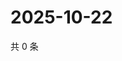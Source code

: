 # 2025-10-22

共 0 条

<!-- BEGIN ZHIHUVIDEO -->
<!-- 最后更新时间 Wed Oct 22 2025 18:13:21 GMT+0800 (China Standard Time) -->

<!-- END ZHIHUVIDEO -->
